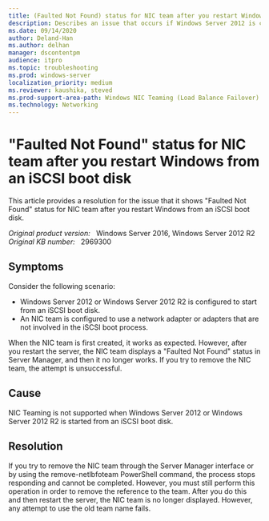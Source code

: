 ```yaml
---
title: (Faulted Not Found) status for NIC team after you restart Windows from an iSCSI boot disk
description: Describes an issue that occurs if Windows Server 2012 is configured to start from an iSCSI disk
ms.date: 09/14/2020
author: Deland-Han
ms.author: delhan 
manager: dscontentpm
audience: itpro
ms.topic: troubleshooting
ms.prod: windows-server
localization_priority: medium
ms.reviewer: kaushika, steved
ms.prod-support-area-path: Windows NIC Teaming (Load Balance Failover)
ms.technology: Networking
---
```

# "Faulted Not Found" status for NIC team after you restart Windows from an iSCSI boot disk

This article provides a resolution for the issue that it shows "Faulted Not Found" status for NIC team after you restart Windows from an iSCSI boot disk.

_Original product version:_ &nbsp; Windows Server 2016, Windows Server 2012 R2  
_Original KB number:_ &nbsp; 2969300

## Symptoms

Consider the following scenario:
- Windows Server 2012 or Windows Server 2012 R2 is configured to start from an iSCSI boot disk.
- An NIC team is configured to use a network adapter or adapters that are not involved in the iSCSI boot process.  

When the NIC team is first created, it works as expected. However, after you restart the server, the NIC team displays a "Faulted Not Found" status in Server Manager, and then it no longer works. If you try to remove the NIC team, the attempt is unsuccessful. 

## Cause

NIC Teaming is not supported when Windows Server 2012 or Windows Server 2012 R2 is started from an iSCSI boot disk. 

## Resolution

If you try to remove the NIC team through the Server Manager interface or by using the remove-netlbfoteam  PowerShell command, the process stops responding and cannot be completed. However, you must still perform this operation in order to remove the reference to the team. After you do this and then restart the server, the NIC team is no longer displayed. However, any attempt to use the old team name fails.
